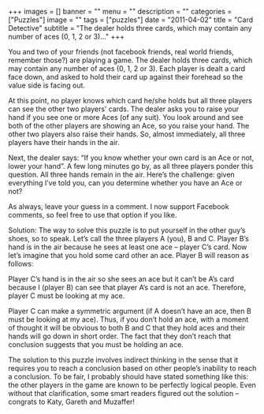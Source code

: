 +++
images = []
banner = ""
menu = ""
description = ""
categories = ["Puzzles"]
image = ""
tags = ["puzzles"]
date = "2011-04-02"
title = "Card Detective"
subtitle = "The dealer holds three cards, which may contain any number of aces (0, 1, 2 or 3)..."
+++

You and two of your friends (not facebook friends, real world friends, remember those?) are playing a game. The dealer holds three cards, which may contain any number of aces (0, 1, 2 or 3). Each player is dealt a card face down, and asked to hold their card up against their forehead so the value side is facing out.

At this point, no player knows which card he/she holds but all three players can see the other two players’ cards. The dealer asks you to raise your hand if you see one or more Aces (of any suit). You look around and see both of the other players are showing an Ace, so you raise your hand. The other two players also raise their hands. So, almost immediately, all three players have their hands in the air.

Next, the dealer says: “If you know whether your own card is an Ace or not, lower your hand”. A few long minutes go by, as all three players ponder this question. All three hands remain in the air. Here’s the challenge: given everything I’ve told you, can you determine whether you have an Ace or not?

As always, leave your guess in a comment. I now support Facebook comments, so feel free to use that option if you like.

Solution: The way to solve this puzzle is to put yourself in the other guy’s shoes, so to speak. Let’s call the three players A (you), B and C. Player B’s hand is in the air because he sees at least one ace – player C’s card. Now let’s imagine that you hold some card other an ace. Player B will reason as follows:

Player C’s hand is in the air so she sees an ace but it can’t be A’s card because I (player B) can see that player A’s card is not an ace. Therefore, player C must be looking at my ace.

Player C can make a symmetric argument (if A doesn’t have an ace, then B must be looking at my ace). Thus, if you don’t hold an ace, with a moment of thought it will be obvious to both B and C that they hold aces and their hands will go down in short order. The fact that they don’t reach that conclusion suggests that you must be holding an ace.

The solution to this puzzle involves indirect thinking in the sense that it requires you to reach a conclusion based on other people’s inability to reach a conclusion. To be fair, I probably should have stated something like this: the other players in the game are known to be perfectly logical people. Even without that clarification, some smart readers figured out the solution – congrats to Katy, Gareth and Muzaffer!
